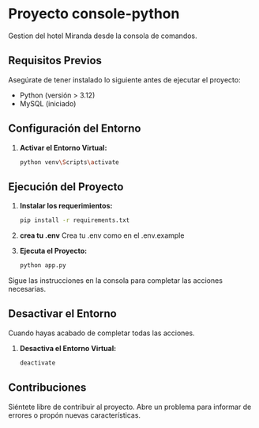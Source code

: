 # Proyecto console-python

Gestion del hotel Miranda desde la consola de comandos.

## Requisitos Previos

Asegúrate de tener instalado lo siguiente antes de ejecutar el proyecto:

- Python (versión > 3.12)
- MySQL (iniciado)

## Configuración del Entorno

1. **Activar el Entorno Virtual:**
   ```bash
   python venv\Scripts\activate
   ```

## Ejecución del Proyecto

1. **Instalar los requerimientos:**
   ```bash
   pip install -r requirements.txt
   ```
2. **crea tu .env**
   Crea tu .env como en el .env.example

3. **Ejecuta el Proyecto:**
   ```bash
   python app.py
   ```

Sigue las instrucciones en la consola para completar las acciones necesarias.

## Desactivar el Entorno

Cuando hayas acabado de completar todas las acciones.

1. **Desactiva el Entorno Virtual:**
   ```bash
   deactivate
   ```

## Contribuciones

Siéntete libre de contribuir al proyecto. Abre un problema para informar de errores o propón nuevas características.
